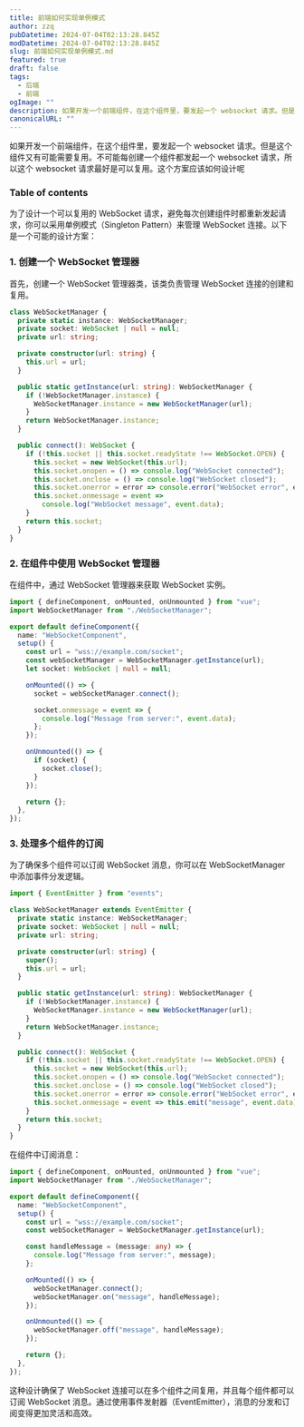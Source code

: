 ```yaml
---
title: 前端如何实现单例模式
author: zzq
pubDatetime: 2024-07-04T02:13:28.845Z
modDatetime: 2024-07-04T02:13:28.845Z
slug: 前端如何实现单例模式.md
featured: true
draft: false
tags:
  - 后端
  - 前端
ogImage: ""
description: 如果开发一个前端组件，在这个组件里，要发起一个 websocket 请求。但是这个组件又有可能需要复用。不可能每创建一个组件都发起一个 websocket 请求，所以这个 websocket 请求最好是可以复用。这个方案应该如何设计呢
canonicalURL: ""
---
```


如果开发一个前端组件，在这个组件里，要发起一个 websocket 请求。但是这个组件又有可能需要复用。不可能每创建一个组件都发起一个 websocket 请求，所以这个 websocket 请求最好是可以复用。这个方案应该如何设计呢

### Table of contents

为了设计一个可以复用的 WebSocket 请求，避免每次创建组件时都重新发起请求，你可以采用单例模式（Singleton Pattern）来管理 WebSocket 连接。以下是一个可能的设计方案：

### 1. 创建一个 WebSocket 管理器

首先，创建一个 WebSocket 管理器类，该类负责管理 WebSocket 连接的创建和复用。

```typescript
class WebSocketManager {
  private static instance: WebSocketManager;
  private socket: WebSocket | null = null;
  private url: string;

  private constructor(url: string) {
    this.url = url;
  }

  public static getInstance(url: string): WebSocketManager {
    if (!WebSocketManager.instance) {
      WebSocketManager.instance = new WebSocketManager(url);
    }
    return WebSocketManager.instance;
  }

  public connect(): WebSocket {
    if (!this.socket || this.socket.readyState !== WebSocket.OPEN) {
      this.socket = new WebSocket(this.url);
      this.socket.onopen = () => console.log("WebSocket connected");
      this.socket.onclose = () => console.log("WebSocket closed");
      this.socket.onerror = error => console.error("WebSocket error", error);
      this.socket.onmessage = event =>
        console.log("WebSocket message", event.data);
    }
    return this.socket;
  }
}
```

### 2. 在组件中使用 WebSocket 管理器

在组件中，通过 WebSocket 管理器来获取 WebSocket 实例。

```typescript
import { defineComponent, onMounted, onUnmounted } from "vue";
import WebSocketManager from "./WebSocketManager";

export default defineComponent({
  name: "WebSocketComponent",
  setup() {
    const url = "wss://example.com/socket";
    const webSocketManager = WebSocketManager.getInstance(url);
    let socket: WebSocket | null = null;

    onMounted(() => {
      socket = webSocketManager.connect();

      socket.onmessage = event => {
        console.log("Message from server:", event.data);
      };
    });

    onUnmounted(() => {
      if (socket) {
        socket.close();
      }
    });

    return {};
  },
});
```

### 3. 处理多个组件的订阅

为了确保多个组件可以订阅 WebSocket 消息，你可以在 WebSocketManager 中添加事件分发逻辑。

```typescript
import { EventEmitter } from "events";

class WebSocketManager extends EventEmitter {
  private static instance: WebSocketManager;
  private socket: WebSocket | null = null;
  private url: string;

  private constructor(url: string) {
    super();
    this.url = url;
  }

  public static getInstance(url: string): WebSocketManager {
    if (!WebSocketManager.instance) {
      WebSocketManager.instance = new WebSocketManager(url);
    }
    return WebSocketManager.instance;
  }

  public connect(): WebSocket {
    if (!this.socket || this.socket.readyState !== WebSocket.OPEN) {
      this.socket = new WebSocket(this.url);
      this.socket.onopen = () => console.log("WebSocket connected");
      this.socket.onclose = () => console.log("WebSocket closed");
      this.socket.onerror = error => console.error("WebSocket error", error);
      this.socket.onmessage = event => this.emit("message", event.data);
    }
    return this.socket;
  }
}
```

在组件中订阅消息：

```typescript
import { defineComponent, onMounted, onUnmounted } from "vue";
import WebSocketManager from "./WebSocketManager";

export default defineComponent({
  name: "WebSocketComponent",
  setup() {
    const url = "wss://example.com/socket";
    const webSocketManager = WebSocketManager.getInstance(url);

    const handleMessage = (message: any) => {
      console.log("Message from server:", message);
    };

    onMounted(() => {
      webSocketManager.connect();
      webSocketManager.on("message", handleMessage);
    });

    onUnmounted(() => {
      webSocketManager.off("message", handleMessage);
    });

    return {};
  },
});
```

这种设计确保了 WebSocket 连接可以在多个组件之间复用，并且每个组件都可以订阅 WebSocket 消息。通过使用事件发射器（EventEmitter），消息的分发和订阅变得更加灵活和高效。
